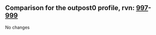 ## Comparison for the outpost0 profile, rvn: [997](https://github.com/PRO100KatYT/FortniteProfileRevisions/tree/main/profiles/outpost0/997%20outpost0.json)-[999](https://github.com/PRO100KatYT/FortniteProfileRevisions/tree/main/profiles/outpost0/999%20outpost0.json)

No changes
